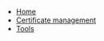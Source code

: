 * [Home](/)
* [Certificate management](certificatemangement.md "Certificate Management")
* [Tools](tools.md)
